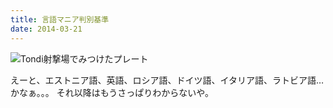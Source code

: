 ```yaml
---
title: 言語マニア判別基準
date: 2014-03-21
---
```


![Tondi射撃場でみつけたプレート](https://photos.xar.sh/13293289534_8f8fb494c4_b_d.jpg)

えーと、エストニア語、英語、ロシア語、ドイツ語、イタリア語、ラトビア語…かなぁ。。。
それ以降はもうさっぱりわからないや。
